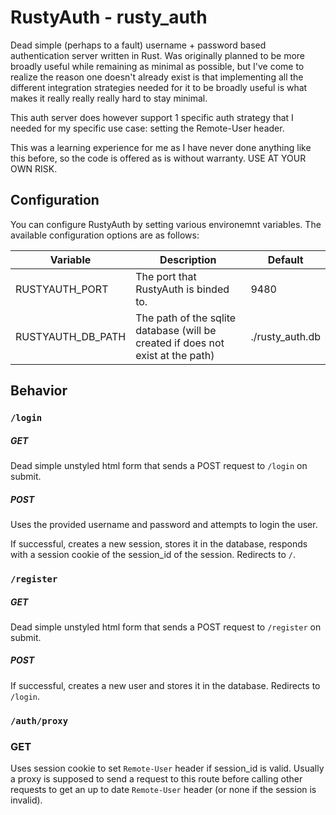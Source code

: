 # RustyAuth - rusty_auth

Dead simple (perhaps to a fault) username + password based authentication server written in Rust. Was originally planned to be more broadly useful while remaining as minimal as possible, but I've come to realize the reason one doesn't already exist is that implementing all the different integration strategies needed for it to be broadly useful is what makes it really really really hard to stay minimal.

This auth server does however support 1 specific auth strategy that I needed for my specific use case: setting the Remote-User header.

This was a learning experience for me as I have never done anything like this before, so the code is offered as is without warranty. USE AT YOUR OWN RISK.

## Configuration
You can configure RustyAuth by setting various environemnt variables. The available configuration options are as follows:

|Variable | Description | Default|
|---------|-------------|--------|
|RUSTYAUTH_PORT|The port that RustyAuth is binded to.|9480|
|RUSTYAUTH_DB_PATH|The path of the sqlite database (will be created if does not exist at the path)|./rusty_auth.db

## Behavior

### `/login`
##### GET
Dead simple unstyled html form that sends a POST request to `/login` on submit.

##### POST
Uses the provided username and password and attempts to login the user.

If successful, creates a new session, stores it in the database, responds with a session cookie of the session_id of the session.
Redirects to `/`.

### `/register`
##### GET
Dead simple unstyled html form that sends a POST request to `/register` on submit.

##### POST
If successful, creates a new user and stores it in the database.
Redirects to `/login`.

### `/auth/proxy`
### GET
Uses session cookie to set `Remote-User` header if session_id is valid. Usually a proxy is supposed to send a request to this route before calling other requests to get an up to date `Remote-User` header (or none if the session is invalid).
